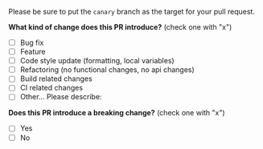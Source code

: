 <!--
IF YOU DON'T FILL OUT THE FOLLOWING INFORMATION WE MIGHT CLOSE YOUR PULL REQUESTS WITHOUT INVESTIGATING
-->

Please be sure to put the `canary` branch as the target for your pull request.

**What kind of change does this PR introduce?** (check one with "x")

- [ ] Bug fix
- [ ] Feature
- [ ] Code style update (formatting, local variables)
- [ ] Refactoring (no functional changes, no api changes)
- [ ] Build related changes
- [ ] CI related changes
- [ ] Other... Please describe:

**Does this PR introduce a breaking change?** (check one with "x")

- [ ] Yes
- [ ] No

<!-- ----------- -->
